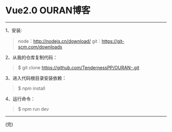 # Vue2.0    OURAN博客
<hr>

1、安装:
> node：http://nodejs.cn/download/ git：https://git-scm.com/downloads

2、从我的仓库复制代码：
> $ git clone https://github.com/TendernessPP/OURAN-.git

3、进入代码根目录安装依赖：
> $ npm install 

4、运行命令：
> $ npm run dev

<hr>
(完)
